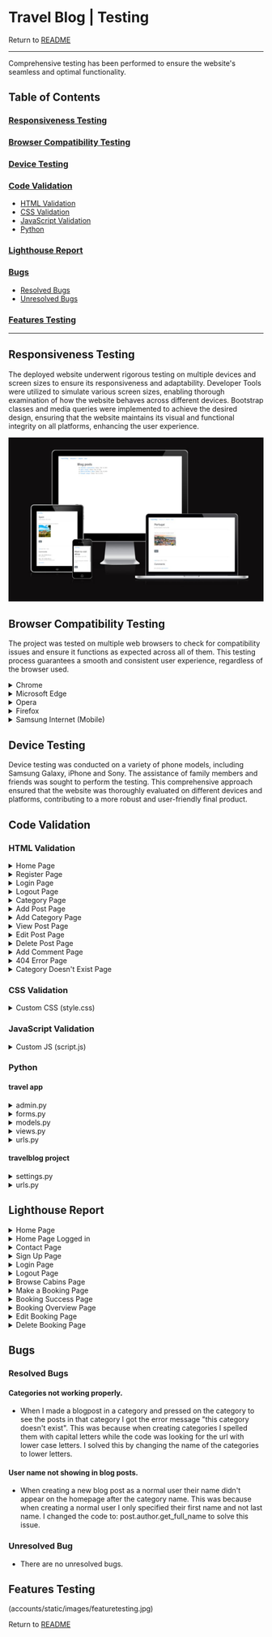 # Travel Blog | Testing

Return to [README](README.md)
- - -
Comprehensive testing has been performed to ensure the website's seamless and optimal functionality.

## Table of Contents
### [Responsiveness Testing](#responsiveness-testing-1)
### [Browser Compatibility Testing](#browser-compatibility-testing-1)
### [Device Testing](#device-testing-1)
### [Code Validation](#code-validation-1)
* [HTML Validation](#html-validation)
* [CSS Validation](#css-validation)
* [JavaScript Validation](#javascript-validation)
* [Python](#python)
### [Lighthouse Report](#lighthouse-report-1)
### [Bugs](#bugs-1)
* [Resolved Bugs](#resolved-bugs)
* [Unresolved Bugs](#unresolved-bug)
### [Features Testing](#features-testing-1)
---

## Responsiveness Testing

The deployed website underwent rigorous testing on multiple devices and screen sizes to ensure its responsiveness and adaptability. Developer Tools were utilized to simulate various screen sizes, enabling thorough examination of how the website behaves across different devices. Bootstrap classes and media queries were implemented to achieve the desired design, ensuring that the website maintains its visual and functional integrity on all platforms, enhancing the user experience.

![Am I Responsive](accounts/static/images/responsive.jpg)

## Browser Compatibility Testing

The project was tested on multiple web browsers to check for compatibility issues and ensure it functions as expected across all of them. This testing process guarantees a smooth and consistent user experience, regardless of the browser used.

<details>
<summary> Chrome
</summary>

![Chrome](accounts/static/images/chrome.jpg)
</details>

<details>
<summary> Microsoft Edge
</summary>

![Microsoft Edge](accounts/static/images/edge.jpg)
</details>

<details>
<summary> Opera
</summary>

![Opera](accounts/static/images/opera.jpg)
</details>

<details>
<summary> Firefox
</summary>

![Firefox](accounts/static/images/firefox.jpg)
</details>

<details>
<summary> Samsung Internet (Mobile)
</summary>

![Samsung Internet Mobile](accounts/static/images/mobile.jpg)
</details>

## Device Testing

Device testing was conducted on a variety of phone models, including Samsung Galaxy, iPhone and Sony. The assistance of family members and friends was sought to perform the testing. This comprehensive approach ensured that the website was thoroughly evaluated on different devices and platforms, contributing to a more robust and user-friendly final product.

## Code Validation

### HTML Validation

<details>
<summary> Home Page
</summary>

![Home Page]()
</details>

<details>
<summary> Register Page
</summary>

![Register Page]()
</details>

<details>
<summary> Login Page
</summary>

![Login Page]()
</details>

<details>
<summary> Logout Page
</summary>

![Logout Page]()
</details>

<details>
<summary> Category Page
</summary>

![Category Page]()
</details>

<details>
<summary> Add Post Page
</summary>

![Add Post Page]()
</details>

<details>
<summary> Add Category Page
</summary>

![Add Category Page]()
</details>

<details>
<summary> View Post Page
</summary>

![View Post Page]()
</details>

<details>
<summary> Edit Post Page
</summary>

![Edit Post Page]()
</details>

<details>
<summary> Delete Post Page
</summary>

![Delete Post Page]()
</details>

<details>
<summary> Add Comment Page
</summary>

![Add Comment Page]()
</details>

<details>
<summary> 404 Error Page
</summary>

![404 Error Page]()
</details>

<details>
<summary> Category Doesn't Exist Page
</summary>

![Category Doesn't Exist Page]()
</details>

### CSS Validation

<details>
<summary> Custom CSS (style.css)
</summary>

![Custom CSS (style.css)]()
</details>

### JavaScript Validation

<details>
<summary> Custom JS (script.js)
</summary>

![Custom JS (script.js)]()
</details>

### Python

#### travel app

<details>
<summary> admin.py
</summary>

![admin.py](accounts/static/images/travelappadmin.jpg)
</details>

<details>
<summary> forms.py
</summary>

![forms.py](accounts/static/images/travelappforms.jpg)
</details>

<details>
<summary> models.py
</summary>

![models.py](accounts/static/images/travelappmodels.jpg)
</details>

<details>
<summary> views.py
</summary>

![views.py](accounts/static/images/travelappviews.jpg)
</details>

<details>
<summary> urls.py
</summary>

![urls.py](accounts/static/images/travelappurls.jpg)
</details>

#### travelblog project

<details>
<summary> settings.py
</summary>

![settings.py](accounts/static/images/travelblogsettings.jpg)
</details>

<details>
<summary> urls.py
</summary>

![urls.py](accounts/static/images/travelblogurls.jpg)
</details>

## Lighthouse Report

<details>
<summary> Home Page
</summary>

![Home Page](documentation/lighthouse_report/home-lighthouse.PNG)
</details>

<details>
<summary> Home Page Logged in
</summary>

![Home Page Logged in](documentation/lighthouse_report/home-logged-lighthouse.PNG)
</details>

<details>
<summary> Contact Page
</summary>

![Contact Page](documentation/lighthouse_report/contact-lighthouse.PNG)
</details>

<details>
<summary> Sign Up Page
</summary>

![Sign Up Page](documentation/lighthouse_report/sign-up-lighthouse.PNG)
</details>

<details>
<summary> Login Page
</summary>

![Login Page](documentation/lighthouse_report/login-lighthouse.PNG)
</details>

<details>
<summary> Logout Page
</summary>

![Logout Page](documentation/lighthouse_report/logout-lighthouse.PNG)
</details>

<details>
<summary> Browse Cabins Page
</summary>

![Browse Cabins Page](documentation/lighthouse_report/browse-cabins-lighthouse.PNG)
</details>

<details>
<summary> Make a Booking Page
</summary>

![Make a Booking Page](documentation/lighthouse_report/make-a-booking-lighthouse.PNG)
</details>

<details>
<summary> Booking Success Page
</summary>

![Booking Success Page](documentation/lighthouse_report/booking-succesful-lighthouse.PNG)
</details>

<details>
<summary> Booking Overview Page
</summary>

![Booking Overview Page](documentation/lighthouse_report/booking-overview-lighthouse.PNG)
</details>

<details>
<summary> Edit Booking Page
</summary>

![Edit Booking Page](documentation/lighthouse_report/edit-booking-lighthouse.PNG)
</details>

<details>
<summary> Delete Booking Page
</summary>

![Delete Booking Page](documentation/lighthouse_report/delete-booking-lighthouse.PNG)
</details>

## Bugs

### Resolved Bugs

#### Categories not working properly.

* When I made a blogpost in a category and pressed on the category to see the posts in that category I got the error message "this category doesn't exist". This was because when creating categories I spelled them with capital letters while the code was looking for the url with lower case letters. I solved this by changing the name of the categories to lower letters.

#### User name not showing in blog posts.

* When creating a new blog post as a normal user their name didn't appear on the homepage after the category name. This was because when creating a normal user I only specified their first name and not last name. I changed the code to: post.author.get_full_name to solve this issue.

### Unresolved Bug

* There are no unresolved bugs.

## Features Testing

(accounts/static/images/featuretesting.jpg)

Return to [README](README.md)